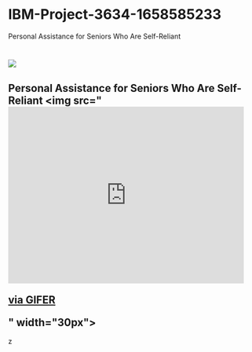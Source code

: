 # IBM-Project-3634-1658585233
Personal Assistance for Seniors Who Are Self-Reliant
 
 <h1 align="fill">
 <img src="[https://i.postimg.cc/HnQSb20b/IBM.jpg](https://www.tricella.com/smart-pillbox)" />
</h1>

## Personal Assistance for Seniors Who Are Self-Reliant <img src="<iframe src="https://gifer.com/embed/7U06" width=480 height=360.000 frameBorder="0" allowFullScreen></iframe><p><a href="https://gifer.com">via GIFER</a></p>" width="30px">

z

